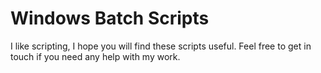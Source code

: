 Windows Batch Scripts
=============
I like scripting, I hope you will find these scripts useful. Feel free to get in touch if you need any help with my work.
